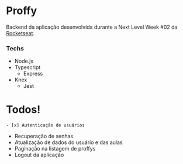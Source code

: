 # Proffy

Backend da aplicação desenvolvida durante a Next Level Week #02 da [Rocketseat](https://rocketseat.com.br/).

### Techs
  - Node.js
  - Typescript
	- Express
  - Knex
	- Jest

# Todos!
	- [x] Autenticação de usuários
  - Recuperação de senhas
  - Atualização de dados do usuário e das aulas
  - Paginação na listagem de proffys
  - Logout da aplicação